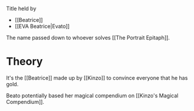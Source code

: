 Title held by
- [[Beatrice]]
- [[EVA Beatrice|Evato]]

The name passed down to whoever solves [[The Portrait Epitaph]].
# Theory
It's the [[Beatrice]] made up by [[Kinzo]] to convince everyone that he has gold.

Beato potentially based her magical compendium on [[Kinzo's Magical Compendium]].